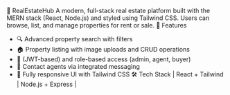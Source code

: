 🏡 RealEstateHub
A modern, full-stack real estate platform built with the MERN stack (React, Node.js) and styled using Tailwind CSS. Users can browse, list, and manage properties for rent or sale.
🚀 Features
- 🔍 Advanced property search with filters 
- 🏠 Property listing with image uploads and CRUD operations
- 👤 (JWT-based) and role-based access (admin, agent, buyer)
- 💬 Contact agents via integrated messaging
- 📱 Fully responsive UI with Tailwind CSS
🛠️ Tech Stack
| React + Tailwind | Node.js + Express | 
